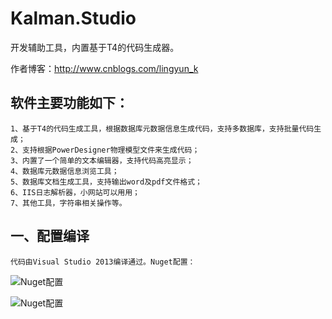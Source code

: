 # Kalman.Studio
开发辅助工具，内置基于T4的代码生成器。

作者博客：http://www.cnblogs.com/lingyun_k

## 软件主要功能如下：

	1、基于T4的代码生成工具，根据数据库元数据信息生成代码，支持多数据库，支持批量代码生成；
	2、支持根据PowerDesigner物理模型文件来生成代码；
	3、内置了一个简单的文本编辑器，支持代码高亮显示；
	4、数据库元数据信息浏览工具；
	5、数据库文档生成工具，支持输出word及pdf文件格式；
	6、IIS日志解析器，小网站可以用用；
	7、其他工具，字符串相关操作等。

## 一、配置编译

	代码由Visual Studio 2013编译通过。Nuget配置：
![Nuget配置](https://raw.githubusercontent.com/don59/Kalman.Studio/master/Documents/Images/readme_1.jpg)

![Nuget配置](https://raw.githubusercontent.com/don59/Kalman.Studio/master/Documents/Images/readme_2.jpg)
